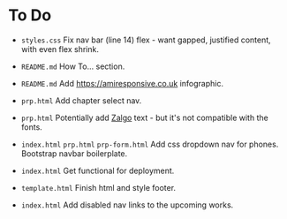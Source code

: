 # To Do

- `styles.css` Fix nav bar (line 14) flex - want gapped, justified content, with even flex shrink.

- `README.md` How To... section.

- `README.md` Add https://amiresponsive.co.uk infographic.

- `prp.html` Add chapter select nav.

- `prp.html` Potentially add [Zalgo](https://zalgo.org) text - but it's not compatible with the fonts.

- `index.html` `prp.html` `prp-form.html` Add css dropdown nav for phones. Bootstrap navbar boilerplate.

- `index.html` Get functional for deployment.

- `template.html` Finish html and style footer.

- `index.html` Add disabled nav links to the upcoming works.